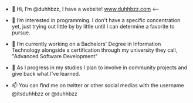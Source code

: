 - 👋 Hi, I’m @duhhbzz, I have a website! www.duhhbzz.com <-- 

- 👀 I’m interested in programming. I don't have a specific concentration yet, just trying out little by
by little until I can determine a favorite to pursue.

- 🌱 I’m currently working on a Bachelors' Degree in Information Technology alongside a certification through
my university they call, "Advanced Software Development"

- 💞️ As I progress in my studies I plan to involve in community projects and give back what I've learned.

- 📫 You can find me on twitter or other social medias with the username @itsduhhbzz or @duhhbzz

<!---
duhhbzz/duhhbzz is a ✨ special ✨ repository because its `README.md` (this file) appears on your GitHub profile.
You can click the Preview link to take a look at your changes.
--->
